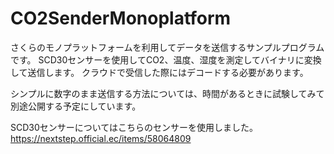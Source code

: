 # CO2SenderMonoplatform
さくらのモノプラットフォームを利用してデータを送信するサンプルプログラムです。
SCD30センサーを使用してCO2、温度、湿度を測定してバイナリに変換して送信します。
クラウドで受信した際にはデコードする必要があります。



シンプルに数字のまま送信する方法については、時間があるときに試験してみて別途公開する予定にしています。

SCD30センサーについてはこちらのセンサーを使用しました。
https://nextstep.official.ec/items/58064809

